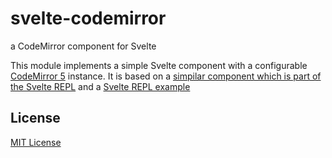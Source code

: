 # svelte-codemirror #

a CodeMirror component for Svelte

This module implements a simple Svelte component with a configurable [CodeMirror 5](https://codemirror.net/) instance. It is based on a [simpilar component which is part of the Svelte REPL](https://github.com/sveltejs/svelte-repl/blob/master/src/CodeMirror.svelte) and a [Svelte REPL example](https://svelte.dev/repl/a199ca2d451e4b0b92a8abd2d0e71ec6)




## License ##

[MIT License](LICENSE.md)
